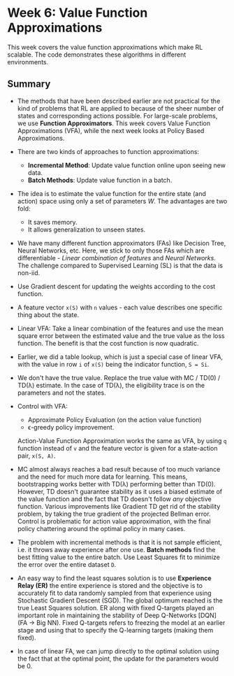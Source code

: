 # Week 6: Value Function Approximations

This week covers the value function approximations which make RL scalable. 
The code demonstrates these algorithms in different environments.

## Summary

- The methods that have been described earlier are not practical for the kind of problems that RL are applied to because of the sheer number of states and corresponding actions possible. For large-scale problems, we use **Function Approximators**. This week covers Value Function Approximations (VFA), while the next week looks at Policy Based Approximations.

- There are two kinds of approaches to function approximations:
  - **Incremental Method**: Update value function online upon seeing new data.
  - **Batch Methods**: Update value function in a batch.

- The idea is to estimate the value function for the entire state (and action) space using only a set of parameters *W*.
  The advantages are two fold:
  - It saves memory.
  - It allows generalization to unseen states.

- We have many different function approximators (FAs) like Decision Tree, Neural Networks, etc. Here, we stick to only those FAs which are differentiable - *Linear combination of features* and *Neural Networks*. The challenge compared to Supervised Learning (SL) is that the data is non-iid.

- Use Gradient descent for updating the weights according to the cost function. 

- A feature vector `x(S)` with `n` values - each value describes one specific thing about the state. 

- Linear VFA: Take a linear combination of the features and use the mean square error between the estimated value and the true value as the loss function. The benefit is that the cost function is now quadratic. 

- Earlier, we did a table lookup, which is just a special case of linear VFA, with the value in row `i` of `x(S)` being the indicator function, `S = Si`. 

- We don't have  the true value. Replace the true value with MC / TD(0) / TD(λ) estimate. In the case of TD(λ), the eligibility trace is on the parameters and not the states. 

- Control with VFA:
  - Approximate Policy Evaluation (on the action value function)
  - ϵ-greedy policy improvement.
  
  Action-Value Function Approximation works the same as VFA, by using `q` function instead of `v` and the feature vector is given for a state-action pair, `x(S, A)`.
  
- MC almost always reaches a bad result because of too much variance and the need for much more data for learning. This means, bootstrapping works better with TD(λ) performing better than TD(0). However, TD doesn't guarantee stability as it uses a biased estimate of the value function and the fact that TD doesn't follow *any* objective function. Various improvements like Gradient TD get rid of the stability problem, by taking the true gradient of the projected Bellman error. Control is problematic for action value approximation, with the final policy chattering around the optimal policy in many cases.

- The problem with incremental methods is that it is not sample efficient, i.e. it throws away experience after one use. **Batch methods** find the best fitting value to the entire batch. Use Least Squares fit to minimize the error over the entire dataset `D`.

- An easy way to find the least squares solution is to use **Experience Relay (ER)** the entire experience is stored and the objective is to accurately fit to data randomly sampled from that experience using Stochastic Gradient Descent (SGD). The global optimum reached is the true Least Squares solution. ER along with fixed Q-targets played an important role in maintaining the stability of Deep Q-Networks [DQN] (FA -> Big NN). Fixed Q-targets refers to freezing the model at an earlier stage and using that to specify the Q-learning targets (making them fixed).

- In case of linear FA, we can jump directly to the optimal solution using the fact that at the optimal point, the update for the parameters would be 0.
